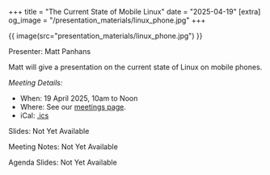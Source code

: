 +++
title = "The Current State of Mobile Linux"
date = "2025-04-19"
[extra]
og_image = "/presentation_materials/linux_phone.jpg"
+++

{{ image(src="presentation_materials/linux_phone.jpg") }}

Presenter: Matt Panhans

Matt will give a presentation on the current state of Linux on mobile phones.

_Meeting Details:_
* When: 19 April 2025, 10am to Noon
* Where: See our [meetings page](/meetings).
* iCal: [.ics](/ics/novalug-apr-25.ics)

Slides: Not Yet Available

Meeting Notes: Not Yet Available

Agenda Slides: Not Yet Available
